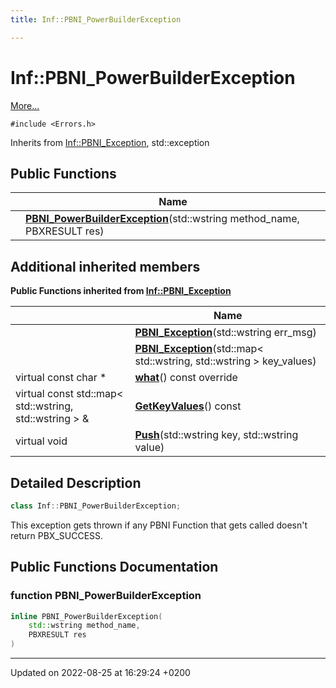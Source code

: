 ```yaml
---
title: Inf::PBNI_PowerBuilderException

---
```


# Inf::PBNI_PowerBuilderException



 [More...](#detailed-description)


`#include <Errors.h>`

Inherits from [Inf::PBNI_Exception](/doxygen/Classes/class_inf_1_1_p_b_n_i___exception/), std::exception

## Public Functions

|                | Name           |
| -------------- | -------------- |
| | **[PBNI_PowerBuilderException](/doxygen/Classes/class_inf_1_1_p_b_n_i___power_builder_exception/#function-pbni-powerbuilderexception)**(std::wstring method_name, PBXRESULT res) |

## Additional inherited members

**Public Functions inherited from [Inf::PBNI_Exception](/doxygen/Classes/class_inf_1_1_p_b_n_i___exception/)**

|                | Name           |
| -------------- | -------------- |
| | **[PBNI_Exception](/doxygen/Classes/class_inf_1_1_p_b_n_i___exception/#function-pbni-exception)**(std::wstring err_msg) |
| | **[PBNI_Exception](/doxygen/Classes/class_inf_1_1_p_b_n_i___exception/#function-pbni-exception)**(std::map< std::wstring, std::wstring > key_values) |
| virtual const char * | **[what](/doxygen/Classes/class_inf_1_1_p_b_n_i___exception/#function-what)**() const override |
| virtual const std::map< std::wstring, std::wstring > & | **[GetKeyValues](/doxygen/Classes/class_inf_1_1_p_b_n_i___exception/#function-getkeyvalues)**() const |
| virtual void | **[Push](/doxygen/Classes/class_inf_1_1_p_b_n_i___exception/#function-push)**(std::wstring key, std::wstring value) |


## Detailed Description

```cpp
class Inf::PBNI_PowerBuilderException;
```


This exception gets thrown if any PBNI Function that gets called doesn't return PBX_SUCCESS. 

## Public Functions Documentation

### function PBNI_PowerBuilderException

```cpp
inline PBNI_PowerBuilderException(
    std::wstring method_name,
    PBXRESULT res
)
```


-------------------------------

Updated on 2022-08-25 at 16:29:24 +0200
